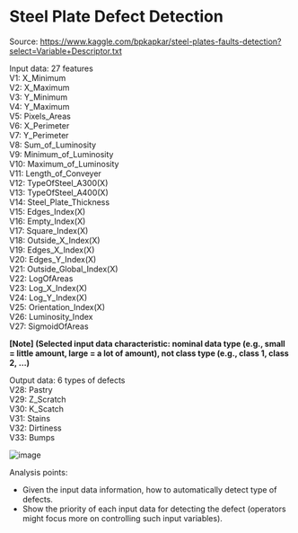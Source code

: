 # Steel Plate Defect Detection

Source: https://www.kaggle.com/bpkapkar/steel-plates-faults-detection?select=Variable+Descriptor.txt  

Input data: 27 features  
V1: X_Minimum  
V2: X_Maximum  
V3: Y_Minimum  
V4: Y_Maximum  
V5: Pixels_Areas  
V6: X_Perimeter  
V7: Y_Perimeter  
V8: Sum_of_Luminosity  
V9: Minimum_of_Luminosity  
V10: Maximum_of_Luminosity  
V11: Length_of_Conveyer  
V12: TypeOfSteel_A300(X)  
V13: TypeOfSteel_A400(X)  
V14: Steel_Plate_Thickness  
V15: Edges_Index(X)  
V16: Empty_Index(X)  
V17: Square_Index(X)  
V18: Outside_X_Index(X)  
V19: Edges_X_Index(X)  
V20: Edges_Y_Index(X)  
V21: Outside_Global_Index(X)  
V22: LogOfAreas  
V23: Log_X_Index(X)  
V24: Log_Y_Index(X)  
V25: Orientation_Index(X)   
V26: Luminosity_Index  
V27: SigmoidOfAreas  
  
**[Note] (Selected input data characteristic: nominal data type (e.g., small = little amount, large = a lot of amount), not class type (e.g., class 1, class 2, …)**

Output data: 6 types of defects  
V28: Pastry  
V29: Z_Scratch  
V30: K_Scatch  
V31: Stains  
V32: Dirtiness  
V33: Bumps

![image](https://user-images.githubusercontent.com/42261330/122784006-09e4be00-d2ed-11eb-9903-0a3b383be229.png)

Analysis points:  
- Given the input data information, how to automatically detect type of defects.  
- Show the priority of each input data for detecting the defect (operators might focus more on controlling such input variables).
